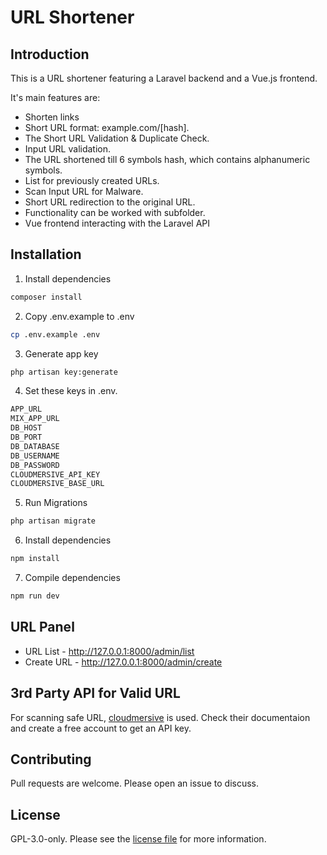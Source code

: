 # URL Shortener

## Introduction

This is a URL shortener featuring a Laravel backend and a Vue.js frontend.

It's main features are:

- Shorten links
- Short URL format: example.com/[hash].
- The Short URL Validation & Duplicate Check.
- Input URL validation.
- The URL shortened till 6 symbols hash, which contains alphanumeric symbols.
- List for previously created URLs.
- Scan Input URL for Malware.
- Short URL redirection to the original URL.
- Functionality can be worked with subfolder.
- Vue frontend interacting with the Laravel API

## Installation

1. Install dependencies

```bash
composer install
```

2. Copy .env.example to .env

```bash
cp .env.example .env
```

3. Generate app key

```bash
php artisan key:generate
```

4. Set these keys in .env.

```bash
APP_URL
MIX_APP_URL
DB_HOST
DB_PORT
DB_DATABASE
DB_USERNAME
DB_PASSWORD
CLOUDMERSIVE_API_KEY
CLOUDMERSIVE_BASE_URL
```

5. Run Migrations

```bash
php artisan migrate
```

6. Install dependencies

```bash
npm install
```

7. Compile dependencies

```bash
npm run dev
```

## URL Panel

- URL List - http://127.0.0.1:8000/admin/list
- Create URL - http://127.0.0.1:8000/admin/create

## 3rd Party API for Valid URL

For scanning safe URL, [cloudmersive](https://account.cloudmersive.com/documentation?selected=%2fvirus%2fscan%2fwebsite&api=linkVirus&language=linkCurl) is used. Check their documentaion and create a free account to get an API key.

## Contributing

Pull requests are welcome. Please open an issue to discuss.

## License

GPL-3.0-only. Please see the [license file](LICENSE.md) for more information.

